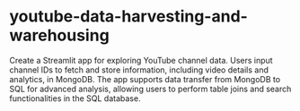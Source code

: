 # youtube-data-harvesting-and-warehousing
Create a Streamlit app for exploring YouTube channel data. Users input channel IDs to fetch and store information, including video details and analytics, in MongoDB. The app supports data transfer from MongoDB to SQL for advanced analysis, allowing users to perform table joins and search functionalities in the SQL database.
